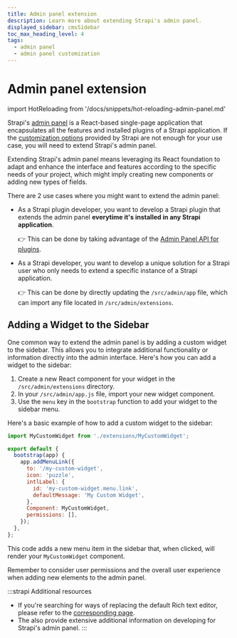 ```yaml
---
title: Admin panel extension
description: Learn more about extending Strapi's admin panel.
displayed_sidebar: cmsSidebar
toc_max_heading_level: 4
tags:
  - admin panel
  - admin panel customization
---
```

# Admin panel extension

import HotReloading from '/docs/snippets/hot-reloading-admin-panel.md'

Strapi's [admin panel](/cms/admin-panel-customization) is a React-based single-page application that encapsulates all the features and installed plugins of a Strapi application. If the [customization options](/cms/admin-panel-customization/options) provided by Strapi are not enough for your use case, you will need to extend Strapi's admin panel.

Extending Strapi's admin panel means leveraging its React foundation to adapt and enhance the interface and features according to the specific needs of your project, which might imply creating new components or adding new types of fields.

There are 2 use cases where you might want to extend the admin panel:

- As a Strapi plugin developer, you want to develop a Strapi plugin that extends the admin panel **everytime it's installed in any Strapi application**.

  👉 This can be done by taking advantage of the [Admin Panel API for plugins](/cms/plugins-development/admin-panel-api).

- As a Strapi developer, you want to develop a unique solution for a Strapi user who only needs to extend a specific instance of a Strapi application.

  👉 This can be done by directly updating the `/src/admin/app` file, which can import any file located in `/src/admin/extensions`.

## Adding a Widget to the Sidebar

One common way to extend the admin panel is by adding a custom widget to the sidebar. This allows you to integrate additional functionality or information directly into the admin interface. Here's how you can add a widget to the sidebar:

1. Create a new React component for your widget in the `/src/admin/extensions` directory.
2. In your `/src/admin/app.js` file, import your new widget component.
3. Use the `menu` key in the `bootstrap` function to add your widget to the sidebar menu.

Here's a basic example of how to add a custom widget to the sidebar:

```javascript
import MyCustomWidget from './extensions/MyCustomWidget';

export default {
  bootstrap(app) {
    app.addMenuLink({
      to: '/my-custom-widget',
      icon: 'puzzle',
      intlLabel: {
        id: 'my-custom-widget.menu.link',
        defaultMessage: 'My Custom Widget',
      },
      Component: MyCustomWidget,
      permissions: [],
    });
  },
};
```

This code adds a new menu item in the sidebar that, when clicked, will render your `MyCustomWidget` component.

Remember to consider user permissions and the overall user experience when adding new elements to the admin panel.

:::strapi Additional resources
* If you're searching for ways of replacing the default Rich text editor, please refer to the [corresponding page](/cms/admin-panel-customization/wysiwyg-editor).
* The <ExternalLink to="https://design-system.strapi.io/?path=/docs/getting-started-welcome--docs" text="Strapi Design System documentation"/> also provide extensive additional information on developing for Strapi's admin panel.
:::

<HotReloading />
